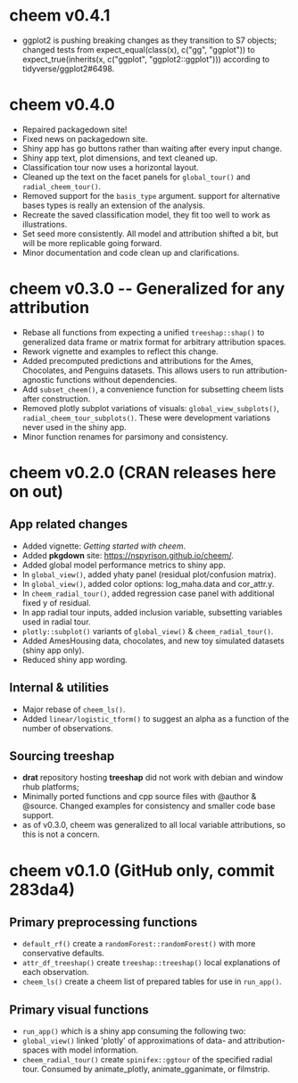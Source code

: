 # cheem v0.4.1

- ggplot2 is pushing breaking changes as they transition to S7 objects; changed tests from expect_equal(class(x), c("gg", "ggplot")) to expect_true(inherits(x, c("ggplot", "ggplot2::ggplot"))) according to tidyverse/ggplot2#6498.


# cheem v0.4.0

- Repaired packagedown site!
- Fixed news on packagedown site.
- Shiny app has go buttons rather than waiting after every input change.
- Shiny app text, plot dimensions, and text cleaned up.
- Classification tour now uses a horizontal layout.
- Cleaned up the text on the facet panels for `global_tour()` and `radial_cheem_tour()`.
- Removed support for the `basis_type` argument. support for alternative bases types is really an extension of the analysis.
- Recreate the saved classification model, they fit too well to work as illustrations.
- Set seed more consistently. All model and attribution shifted a bit, but will be more replicable going forward.
- Minor documentation and code clean up and clarifications.


# cheem v0.3.0 -- Generalized for any attribution

- Rebase all functions from expecting a unified `treeshap::shap()` to generalized
data frame or matrix format for arbitrary attribution spaces.
- Rework vignette and examples to reflect this change.
- Added precomputed predictions and attributions for the Ames, Chocolates, and Penguins datasets. This allows users to run attribution-agnostic functions without dependencies.
- Add `subset_cheem()`, a convenience function for subsetting cheem lists after construction.
- Removed plotly subplot variations of visuals: `global_view_subplots()`, `radial_cheem_tour_subplots()`. These were development variations never used in the shiny app.
- Minor function renames for parsimony and consistency.


# cheem v0.2.0 (CRAN releases here on out)

## App related changes

- Added vignette: _Getting started with cheem_.
- Added __pkgdown__ site: https://nspyrison.github.io/cheem/.
- Added global model performance metrics to shiny app.
- In `global_view()`, added yhaty panel (residual plot/confusion matrix).
- In `global_view()`, added color options: log_maha.data and cor_attr.y.
- In `cheem_radial_tour()`, added regression case panel with additional fixed y of residual.
- In app radial tour inputs, added inclusion variable, subsetting variables used in radial tour.
- `plotly::subplot()` variants of `global_view()` & `cheem_radial_tour()`. 
- Added AmesHousing data, chocolates, and new toy simulated datasets (shiny app only).
- Reduced shiny app wording.

## Internal & utilities

- Major rebase of `cheem_ls()`.
- Added `linear/logistic_tform()` to suggest an alpha as a function of the number of observations.


## Sourcing __treeshap__

- __drat__ repository hosting __treeshap__ did not work with debian and window rhub platforms;
- Minimally ported functions and cpp source files with @author & @source. Changed examples for consistency and smaller code base support.
- as of v0.3.0, cheem was generalized to all local variable attributions, so this is not a concern.


# cheem v0.1.0 (GitHub only, commit 283da4)

## Primary preprocessing functions

- `default_rf()` create a `randomForest::randomForest()` with more conservative defaults.
- `attr_df_treeshap()` create `treeshap::treeshap()` local explanations of each observation.
- `cheem_ls()` create a cheem list of prepared tables for use in `run_app()`.

## Primary visual functions

- `run_app()` which is a shiny app consuming the following two:
- `global_view()` linked 'plotly' of approximations of data- and attribution-spaces with model information. 
- `cheem_radial_tour()` create `spinifex::ggtour` of the specified radial tour. Consumed by animate_plotly, animate_gganimate, or filmstrip.

